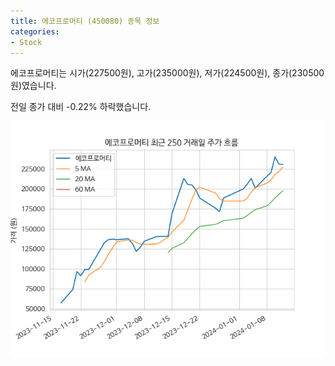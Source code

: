 ```yaml
---
title: 에코프로머티 (450080) 종목 정보
categories:
- Stock
---
```


에코프로머티는 시가(227500원), 고가(235000원), 저가(224500원), 종가(230500원)였습니다.

전일 종가 대비 -0.22% 하락했습니다.

<!-- more -->

![450080](/assets/stock_images/450080.png)